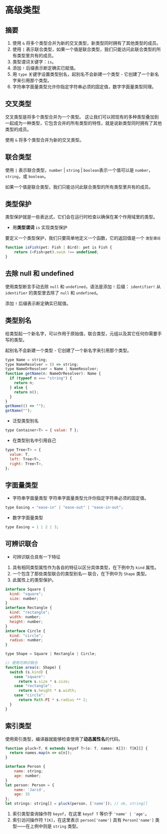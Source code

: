 <author-info date="1631151332575"></author-info>

# 高级类型

## 摘要

1. 使用 `&` 将多个类型合并为新的交叉类型，新类型同时拥有了其他类型的成员。
2. 使用 `|` 表示联合类型，如果一个值是联合类型，我们只能访问此联合类型的所有类型里共有的成员。
3. 类型谓词关键字：`is`。
4. 添加 `!` 后缀表示断定确实已赋值。
5. 用 `type` 关键字设置类型别名，起别名不会新建一个类型 - 它创建了一个新名字来引用那个类型。
6. 字符串字面量类型允许你指定字符串必须的固定值，数字字面量类型同理。

## 交叉类型

交叉类型是将多个类型合并为一个类型。 这让我们可以把现有的多种类型叠加到一起成为一种类型，它包含合并的所有类型的特性，就是说新类型同时拥有了其他类型的成员。

使用 `&` 将多个类型合并为新的交叉类型。

## 联合类型

使用 `|` 表示联合类型，`number` | `string` | `boolean`表示一个值可以是 `number`， `string`，或 `boolean`。

如果一个值是联合类型，我们只能访问此联合类型的所有类型里共有的成员。

## 类型保护

类型保护就是一些表达式，它们会在运行时检查以确保在某个作用域里的类型。

- 用**类型谓词** `is` 实现类型保护

要定义一个类型保护，我们只要简单地定义一个函数，它的返回值是一个 `类型谓词`

```js
function isFish(pet: Fish | Bird): pet is Fish {
    return (<Fish>pet).swim !== undefined;
}
```

## 去除 null 和 undefined

使用类型断言手动去除 `null` 和 `undefined`，语法是添加 `!` 后缀： `identifier!` 从 `identifier` 的类型里去除了 `null` 和 `undefined`。

添加 `!` 后缀表示断定确实已赋值。

## 类型别名

给类型起一个新名字，可以作用于原始值，联合类型，元组以及其它任何你需要手写的类型。

起别名不会新建一个类型 - 它创建了一个新名字来引用那个类型。

```js
type Name = string;
type NameResolver = () => string;
type NameOrResolver = Name | NameResolver;
function getName(n: NameOrResolver): Name {
  if (typeof n === "string") {
    return n;
  } else {
    return n();
  }
}
getName(() => "");
getName("");
```

- 泛型类型别名

```js
type Container<T> = { value: T };
```

- 在类型别名中引用自己

```js
type Tree<T> = {
  value: T,
  left: Tree<T>,
  right: Tree<T>,
};
```

## 字面量类型

- 字符串字面量类型
  字符串字面量类型允许你指定字符串必须的固定值。

```js
type Easing = "ease-in" | "ease-out" | "ease-in-out";
```

- 数字字面量类型

```js
type Easing = 1 | 2 | 3;
```

## 可辨识联合

- 可辨识联合具有一下特征

1. 具有相同类型属性作为各自的特征以区分具体类型，在下例中为 `kind` 属性。
2. 一个包含了那些类型联合的类型别名— 联合，在下例中为 `Shape` 类型。
3. 此属性上的类型保护。

```js
interface Square {
  kind: "square";
  size: number;
}
interface Rectangle {
  kind: "rectangle";
  width: number;
  height: number;
}
interface Circle {
  kind: "circle";
  radius: number;
}

type Shape = Square | Rectangle | Circle;

// 使用可辨识联合
function area(s: Shape) {
  switch (s.kind) {
    case "square":
      return s.size * s.size;
    case "rectangle":
      return s.height * s.width;
    case "circle":
      return Math.PI * s.radius ** 2;
  }
}
```

## 索引类型

使用索引类型，编译器就能够检查使用了**动态属性名**的代码。

```js
function pluck<T, K extends keyof T>(o: T, names: K[]): T[K][] {
  return names.map(n => o[n]);
}

interface Person {
    name: string;
    age: number;
}
let person: Person = {
    name: 'Jarid',
    age: 35
};
let strings: string[] = pluck(person, ['name']); // ok, string[]
```

1. 索引类型查询操作符 `keyof`，在这里 `keyof T` 等价于 `'name' | 'age'`。
2. 索引访问操作符 `T[K]`，在这里表示 `person['name']` 具有 `Person['name']` 类型——在上例中则是 `string` 类型。
